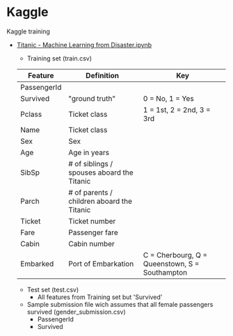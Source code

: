 # Kaggle
Kaggle training
* [Titanic - Machine Learning from Disaster.ipynb](https://github.com/JonatasFontele/Kaggle/tree/main/Titanic)
  * Training set (train.csv)

  | Feature | Definition | Key |
  | ------------------- | ------------------- | ------------------- |
  | PassengerId |  |  |
  | Survived | "ground truth" | 0 = No, 1 = Yes |
  | Pclass | Ticket class | 1 = 1st, 2 = 2nd, 3 = 3rd |
  | Name | Ticket class | |
  | Sex | Sex | |
  | Age | Age in years | |
  | SibSp | # of siblings / spouses aboard the Titanic| |
  | Parch | # of parents / children aboard the Titanic | |
  | Ticket | Ticket number | |
  | Fare | Passenger fare | |
  | Cabin | Cabin number | |
  | Embarked | Port of Embarkation | C = Cherbourg, Q = Queenstown, S = Southampton|

  * Test set (test.csv)
    * All features from Training set but 'Survived'
  * Sample submission file wich assumes that all female passengers survived (gender_submission.csv)
    * PassengerId
    * Survived
